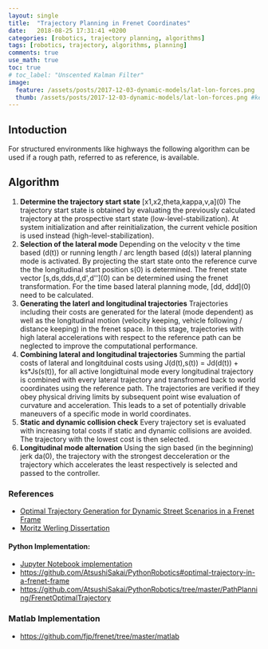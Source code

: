 ```yaml
---
layout: single
title:  "Trajectory Planning in Frenet Coordinates"
date:   2018-08-25 17:31:41 +0200
categories: [robotics, trajectory planning, algorithms]
tags: [robotics, trajectory, algorithms, planning]
comments: true
use_math: true
toc: true
# toc_label: "Unscented Kalman Filter"
image:
  feature: /assets/posts/2017-12-03-dynamic-models/lat-lon-forces.png
  thumb: /assets/posts/2017-12-03-dynamic-models/lat-lon-forces.png #keep it square 200x200 px is good
---
```



## Intoduction

For structured environments like highways the following algorithm can be used if a rough path, referred to as reference, is available.

## Algorithm

1. **Determine the trajectory start state** \[x1,x2,theta,kappa,v,a\](0)
The trajectory start state is obtained by evaluating the previously calculated trajectory
at the prospective start state (low-level-stabilization).
At system initialization and after reinitialization, the current vehicle
position is used instead (high-level-stabilization).
2. **Selection of the lateral mode**
Depending on the velocity v the time based (d(t)) or running length / arc length based (d(s))
lateral planning mode is activated. By projecting the start state onto the reference curve the
the longitudinal start position s(0) is determined. The frenet state vector
\[s,ds,dds,d,d',d''\](0) can be determined using the frenet transformation.
For the time based lateral planning mode, \[dd, ddd\](0) need to be calculated.
3. **Generating the laterl and longitudinal trajectories**
Trajectories including their costs are generated for the lateral (mode dependent)
as well as the longitudinal motion (velocity keeping, vehicle following / distance keeping) in the frenet space.
In this stage, trajectories with high lateral accelerations with respect to the reference
path can be neglected to improve the computational performance.
4. **Combining lateral and longitudinal trajectories**
Summing the partial costs of lateral and longitduinal costs using
J(d(t),s(t)) = Jd(d(t)) + ks*Js(s(t)), for all active longidtuinal mode every
longitudinal trajectory is combined with every lateral trajectory and transfromed
back to world coordinates using the reference path. The trajectories are verified if they obey physical driving limits by
subsequent point wise evaluation of curvature and acceleration.
This leads to a set of potentially drivable maneuvers of a specific mode in world coordinates.
5. **Static and dynamic collision check**
Every trajectory set is evaluated with increasing total costs if static and dynamic
collisions are avoided. The trajectory with the lowest cost is then selected.
6. **Longitudinal mode alternation**
Using the sign based (in the beginning) jerk da(0), the trajectory with the
strongest decceleration or the trajectory which accelerates the least respectively
is selected and passed to the controller.

### References

- [Optimal Trajectory Generation for Dynamic Street Scenarios in a Frenet Frame](https://www.researchgate.net/profile/Moritz_Werling/publication/224156269_Optimal_Trajectory_Generation_for_Dynamic_Street_Scenarios_in_a_Frenet_Frame/links/54f749df0cf210398e9277af.pdf)
- [Moritz Werling Dissertation](https://www.ksp.kit.edu/download/1000021738)

#### Python Implementation:

- [Jupyter Notebook implementation](https://github.com/fjp/frenet/blob/master/ipython/python.ipynb)
- https://github.com/AtsushiSakai/PythonRobotics#optimal-trajectory-in-a-frenet-frame
- https://github.com/AtsushiSakai/PythonRobotics/tree/master/PathPlanning/FrenetOptimalTrajectory


### Matlab Implementation

- https://github.com/fjp/frenet/tree/master/matlab

